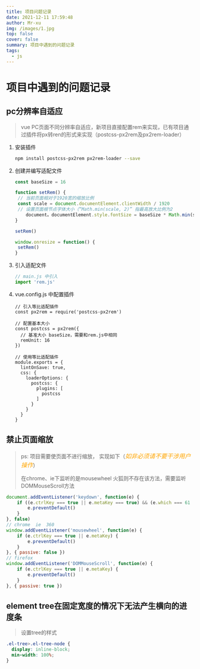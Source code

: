 ```yaml
---
title: 项目问题记录
date: 2021-12-11 17:59:48
author: Mr-xu
img: /images/1.jpg
top: false
cover: false
summary: 项目中遇到的问题记录
tags:
  - js
---
```


# 项目中遇到的问题记录

## pc分辨率自适应
> vue PC页面不同分辨率自适应，新项目直接配置rem来实现，已有项目通过插件将px转ren的形式来实现（postcss-px2rem及px2rem-loader）

1. 安装插件

   ```bash
   npm install postcss-px2rem px2rem-loader --save
   ```

2. 创建并编写适配文件

   ```javascript
   const baseSize = 16
   
   function setRem() {
   	// 当前页面相对于1920宽的缩放比例
   	const scale = document.documentElement.clientWidth / 1920
   	// 设置页面根节点字体大小（“Math.min(scale, 2)” 指最高放大比例为2
       document。documentElement.style.fontSize = baseSize * Math.min(scale, 1) + 'px'
   }
   
   setRem()
   
   window.onresize = function() {
   	setRem()
   }
   ```

3. 引入适配文件

   ```javascript
   // main.js 中引入
   import 'rem.js'
   ```

4. vue.config.js 中配置插件

   ```
   // 引入等比适配插件
   const px2rem = require('postcss-px2rem')
   
   // 配置基本大小
   const postcss = px2rem({
     // 基准大小 baseSize，需要和rem.js中相同
     remUnit: 16
   })
   
   // 使用等比适配插件
   module.exports = {
     lintOnSave: true,
     css: {
       loaderOptions: {
         postcss: {
           plugins: [
             postcss
           ]
         }
       }
     }
   }
   ```

## 禁止页面缩放

> ps:  项目需要使页面不进行缩放， 实现如下（<font color=orange size=3>*如非必须请不要干涉用户操作*</font>）
>
> 在chrome、ie下监听的是mousewheel   火狐则不存在该方法，需要监听DOMMouseScroll方法

```javascript
document.addEventListener('keydown', function(e) {
    if ((e.ctrlKey === true || e.metaKey === true) && (e.which === 61 || e.which === 107 || e.which === 173 || e.which === 109 || e.which === 187 || e.which === 189)) {
        e.preventDefault()
    }
}, false)
// chrome  ie  360
window.addEventListener('mousewheel', function(e) {
    if (e.ctrlKey === true || e.metaKey) {
        e.preventDefault()
    }
}, { passive: false })
// firefox
window.addEventListener('DOMMouseScroll', function(e) {
    if (e.ctrlKey === true || e.metaKey) {
        e.preventDefault()
    }
}, { passive: true })
```

## element tree在固定宽度的情况下无法产生横向的进度条
> 设置tree的样式
```css
.el-tree>.el-tree-node {
  display: inline-block;
  min-width: 100%;
}
```